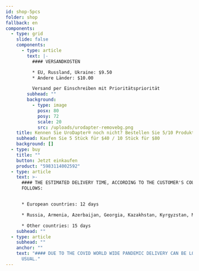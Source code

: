 ```yaml
---
id: shop-5pcs
folder: shop
fallback: en
components:
  - type: grid
    slide: false
    components:
      - type: article
        text: |-
          #### VERSANDKOSTEN

          * EU, Russland, Ukraine: $9.50
          * Andere Länder: $10.00

          Versand per Einschreiben mit Prioritätspriorität
        subhead: ""
        background:
          - type: image
            posx: 80
            posy: 72
            scale: 20
            src: /uploads/urodapter-removebg.png
    title: Kennen Sie UroDapter® noch nicht? Bestellen Sie 5/10 Produktproben!
    subhead: Kaufen Sie 5 Stück für $40 / 10 Stück für $80
    background: []
  - type: buy
    title: ""
    button: Jetzt einkaufen
    product: "5983114002592"
  - type: article
    text: >-
      #### THE ESTIMATED DELIVERY TIME, ACCORDING TO THE CUSTOMER'S COUNTRY AS
      FOLLOWS:


      * European countries: 12 days

      * Russia, Armenia, Azerbaijan, Georgia, Kazakhstan, Kyrgyzstan, Moldova, Tajikistan, Turkmenistan, Ukraine, Uzbekistan: 19 days

      * Other countries: 15 days
    subhead: ""
  - type: article
    subhead: ""
    anchor: ""
    text: "#### DUE TO THE COVID WORLD WIDE PANDEMIC DELIVERY CAN BE LONGER THAN
      USUAL."
---
```

